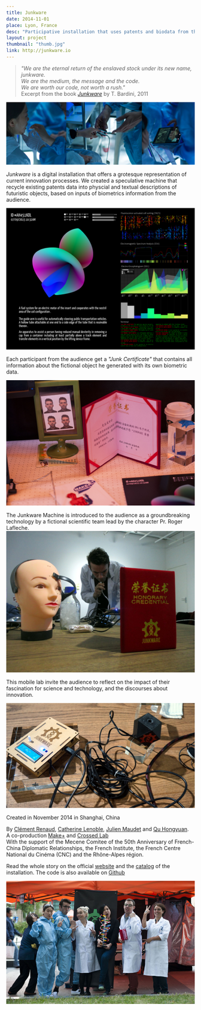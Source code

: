 ```yaml
---
title: Junkware
date: 2014-11-01
place: Lyon, France
desc: "Participative installation that uses patents and biodata from the audience to generate text and 3D descriptions of fictional objects."
layout: project
thumbnail: "thumb.jpg"
link: http://junkware.io
---
```


>*"We are the eternal return of the enslaved stock under its new name, junkware.*  
>*We are the medium, the message and the code.*  
>*We are worth our code, not worth a rush."*  
> Excerpt from the book *[Junkware](http://books.google.fr/books?id=7hZDllG70OYC&lpg=PP1&hl=fr&pg=PA9#v=onepage&q&f=true)* by T. Bardini, 2011


![](junkware-img4.jpg)

*Junkware* is a digital installation that offers a grotesque representation of
current innovation processes. We created a speculative machine that recycle existing patents data into physcial and textual descriptions of futuristic objects, based on inputs of biometrics information from the audience.

![](Junkware-app.png)

Each participant from the audience get a *"Junk Certificate"* that contains all information about the fictional object he generated with its own biometric data.

![](install-desk.jpg)

The Junkware Machine is introduced to the audience as a groundbreaking technology
by a fictional scientific team lead by the character Pr. Roger Lafleche.
![](junkware-img1.jpg)


This mobile lab invite the audience to reflect on the impact of their fascination for science and technology, and the discourses about innovation.


![](junkware-img2.jpg)

Created in November 2014 in Shanghai, China

By [Clément Renaud](http://clementrenaud.com), [Catherine Lenoble](http://literaturing.net), [Julien Maudet](http://dcalk.org) and [Qu Hongyuan](http://quhongyuan.org).  
A co-production [Make+](http://makeplus.org) and [Crossed Lab](http://www.crossedlab.org)  
With the support of the Mecene Comitee of the 50th Anniversary of French-China Diplomatic Relationships, the French Institute, the French Centre National du Cinéma (CNC) and the Rhône-Alpes région.

Read the whole story on the official [website](http://junkware.io) and the [catalog](http://junkware.io/uploads/thejunkventurebook.pdf) of the installation. The code is also available on [Github](http://github.com/clemsos/junkware)

![](team.jpg)
